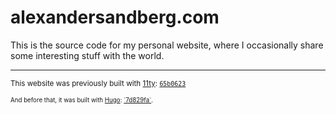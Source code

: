 # alexandersandberg.com

This is the source code for my personal website, where I occasionally share some interesting stuff with the world.

---

<small>This website was previously built with <a href="https://www.11ty.dev">11ty</a>: <a href="https://github.com/alexandersandberg/alexandersandberg.com/tree/65b0623b35b2b9275a4ed7afae100cc646f3585b">`65b0623`</a>

<small>
	And before that, it was built with <a href="https://gohugo.io">Hugo</a>: <a href="https://github.com/alexandersandberg/alexandersandberg.com/tree/7d829fab12a3907ee88989aca41202e71d578d8a">`7d829fa`</a>.
</small>
